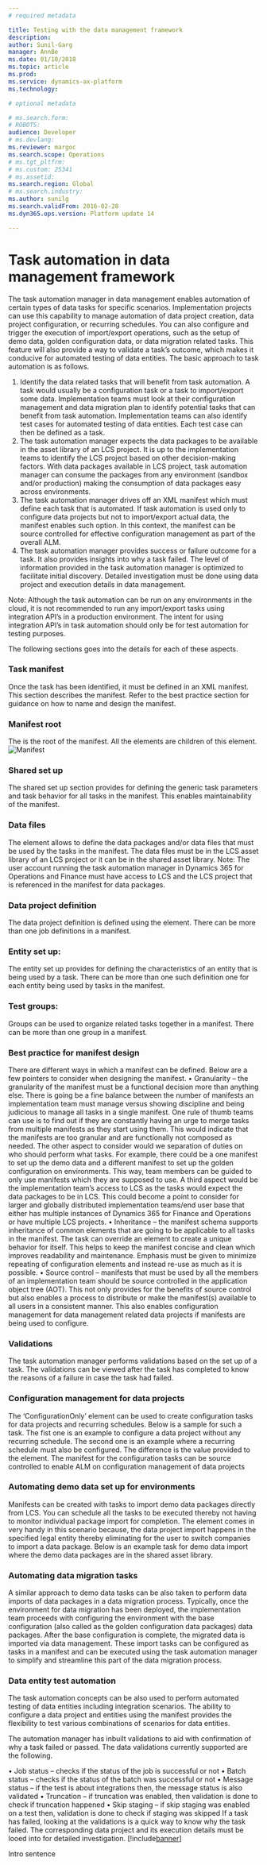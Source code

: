```yaml
---
# required metadata

title: Testing with the data management framework
description: 
author: Sunil-Garg
manager: AnnBe
ms.date: 01/10/2018
ms.topic: article
ms.prod: 
ms.service: dynamics-ax-platform
ms.technology: 

# optional metadata

# ms.search.form: 
# ROBOTS: 
audience: Developer
# ms.devlang: 
ms.reviewer: margoc
ms.search.scope: Operations
# ms.tgt_pltfrm: 
# ms.custom: 25341
# ms.assetid: 
ms.search.region: Global
# ms.search.industry: 
ms.author: sunilg
ms.search.validFrom: 2016-02-28
ms.dyn365.ops.version: Platform update 14

---
```


# Task automation in data management framework

The task automation manager in data management enables automation of certain types of data tasks for specific scenarios. Implementation projects can use this capability to manage automation of data project creation, data project configuration, or recurring schedules. You can also configure and trigger the execution of import/export operations, such as the setup of demo data, golden configuration data, or data migration related tasks. This feature will also provide a way to validate a task’s outcome, which makes it conducive for automated testing of data entities. The basic approach to task automation is as follows.
1.	Identify the data related tasks that will benefit from task automation. A task would usually be a configuration task or a task to import/export some data. Implementation teams must look at their configuration management and data migration plan to identify potential tasks that can benefit from task automation. Implementation teams can also identify test cases for automated testing of data entities. Each test case can then be defined as a task.
2.	The task automation manager expects the data packages to be available in the asset library of an LCS project. It is up to the implementation teams to identify the LCS project based on other decision-making factors. With data packages available in LCS project, task automation manager can consume the packages from any environment (sandbox and/or production) making the consumption of data packages easy across environments.
3.	The task automation manager drives off an XML manifest which must define each task that is automated. If task automation is used only to configure data projects but not to import/export actual data, the manifest enables such option. In this context, the manifest can be source controlled for effective configuration management as part of the overall ALM.
4.	The task automation manager provides success or failure outcome for a task. It also provides insights into why a task failed. The level of information provided in the task automation manager is optimized to facilitate initial discovery. Detailed investigation must be done using data project and execution details in data management.

Note: Although the task automation can be run on any environments in the cloud, it is not recommended to run any import/export tasks using integration API’s in a production environment. The intent for using integration API’s in task automation should only be for test automation for testing purposes.

The following sections goes into the details for each of these aspects.

### Task manifest
Once the task has been identified, it must be defined in an XML manifest. This section describes the manifest. Refer to the best practice section for guidance on how to name and design the manifest.

### Manifest root
The <TestManifest>  is the root of the manifest. All the elements are children of this element.
![Manifest](./media/Manifest.png)

### Shared set up
The shared set up section provides for defining the generic task parameters and task behavior for all tasks in the manifest. This enables maintainability of the manifest.

### Data files
The <DataFile> element allows to define the data packages and/or data files that must be used by the tasks in the manifest. The data files must be in the LCS asset library of an LCS project or it can be in the shared asset library.
Note: The user account running the task automation manager in Dynamics 365 for Operations and Finance must have access to LCS and the LCS project that is referenced in the manifest for data packages.
  
### Data project definition
The data project definition is defined using the <JobDefinition> element. There can be more than one job definitions in a manifest.

### Entity set up:
The entity set up provides for defining the characteristics of an entity that is being used by a task. There can be more than one such definition one for each entity being used by tasks in the manifest.

### Test groups:
Groups can be used to organize related tasks together in a manifest. There can be more than one group in a manifest.

### Best practice for manifest design
There are different ways in which a manifest can be defined. Below are a few pointers to consider when designing the manifest.
•	Granularity – the granularity of the manifest must be a functional decision more than anything else. There is going be a fine balance between the number of manifests an implementation team must manage versus showing discipline and being judicious to manage all tasks in a single manifest. One rule of thumb teams can use is to find out if they are constantly having an urge to merge tasks from multiple manifests as they start using them. This would indicate that the manifests are too granular and are functionally not composed as needed. The other aspect to consider would we separation of duties on who should perform what tasks. For example, there could be a one manifest to set up the demo data and a different manifest to set up the golden configuration on environments. This way, team members can be guided to only use manifests which they are supposed to use. A third aspect would be the implementation team’s access to LCS as the tasks would expect the data packages to be in LCS. This could become a point to consider for larger and globally distributed implementation teams/end user base that either has multiple instances of Dynamics 365 for Finance and Operations or have multiple LCS projects.
•	Inheritance – the manifest schema supports inheritance of common elements that are going to be applicable to all tasks in the manifest. The task can override an element to create a unique behavior for itself. This helps to keep the manifest concise and clean which improves readability and maintenance. Emphasis must be given to minimize repeating of configuration elements and instead re-use as much as it is possible.
•	Source control – manifests that must be used by all the members of an implementation team should be source controlled in the application object tree (AOT). This not only provides for the benefits of source control but also enables a process to distribute or make the manifest(s) available to all users in a consistent manner. This also enables configuration management for data management related data projects if manifests are being used to configure.

### Validations
The task automation manager performs validations based on the set up of a task. The validations can be viewed after the task has completed to know the reasons of a failure in case the task had failed.

### Configuration management for data projects
The ‘ConfigurationOnly’ element can be used to create configuration tasks for data projects and recurring schedules. Below is a sample for such a task. The fist one is an example to configure a data project without any recurring schedule. The second one is an example where a recurring schedule must also be configured. The difference is the value provided to the <Operation> element.
The manifest for the configuration tasks can be source controlled to enable ALM on configuration management of data projects

### Automating demo data set up for environments
Manifests can be created with tasks to import demo data packages directly from LCS. You can schedule all the tasks to be executed thereby not having to monitor individual package import for completion. The <LegalEntity> element comes in very handy in this scenario because, the data project import happens in the specified legal entity thereby eliminating for the user to switch companies to import a data package. Below is an example task for demo data import where the demo data packages are in the shared asset library.

### Automating data migration tasks
A similar approach to demo data tasks can be also taken to perform data imports of data packages in a data migration process. Typically, once the environment for data migration has been deployed, the implementation team proceeds with configuring the environment with the base configuration (also called as the golden configuration data packages) data packages. After the base configuration is complete, the migrated data is imported via data management. These import tasks can be configured as tasks in a manifest and can be executed using the task automation manager to simplify and streamline this part of the data migration process.

### Data entity test automation
The task automation concepts can be also used to perform automated testing of data entities including integration scenarios. The ability to configure a data project and entities using the manifest provides the flexibility to test various combinations of scenarios for data entities.

The automation manager has inbuilt validations to aid with confirmation of why a task failed or passed. The data validations currently supported are the following.

•	Job status – checks if the status of the job is successful or not
•	Batch status – checks if the status of the batch was successful or not
•	Message status – if the test is about integrations then, the message status is also validated
•	Truncation – if truncation was enabled, then validation is done to check if truncation happened
•	Skip staging – if skip staging was enabled on a test then, validation is done to check if staging was skipped
If a task has failed, looking at the validations is a quick way to know why the task failed. The corresponding data project and its execution details must be looed into for detailed investigation.
[!include[banner](../includes/banner.md)]

Intro sentence
